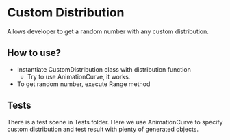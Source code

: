 # Custom Distribution

Allows developer to get a random number with any custom distribution.

## How to use?
- Instantiate CustomDistribution class with distribution function
  - Try to use AnimationCurve, it works.
- To get random number, execute Range method

## Tests
There is a test scene in Tests folder. Here we use AnimationCurve to specify custom distribution and test result with plenty of generated objects.